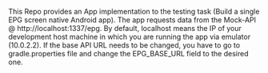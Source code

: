 This Repo provides an App implementation to the testing task (Build a single EPG screen native Android app). The app requests data from the Mock-API @ http://localhost:1337/epg. By default, localhost means the IP of your development host machine in which you are running the app via emulator (10.0.2.2). If the base API URL needs to be changed, you have to go to gradle.properties file and change the EPG_BASE_URL field to the desired one.
